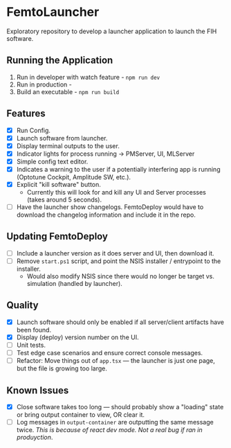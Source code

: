 # FemtoLauncher

Exploratory repository to develop a launcher application to launch the FIH software.

## Running the Application
1. Run in developer with watch feature - ```npm run dev```
2. Run in production -
3. Build an executable - ```npm run build```

## Features

- [x] Run Config.
- [x] Launch software from launcher.
- [x] Display terminal outputs to the user.
- [x] Indicator lights for process running -> PMServer, UI, MLServer
- [X] Simple config text editor.
- [x] Indicates a warning to the user if a potentially interfering app is running (Optotune Cockpit, Amplitude SW, etc.).
- [x] Explicit "kill software" button.
  - Currently this will look for and kill any UI and Server processes (takes around 5 seconds).
- [ ] Have the launcher show changelogs. FemtoDeploy would have to download the changelog information and include it in the repo.

## Updating FemtoDeploy

- [ ] Include a launcher version as it does server and UI, then download it.
- [ ] Remove `start.ps1` script, and point the NSIS installer / entrypoint to the installer.
  - Would also modify NSIS since there would no longer be target vs. simulation (handled by launcher).

## Quality

- [x] Launch software should only be enabled if all server/client artifacts have been found.
- [x] Display (deploy) version number on the UI.
- [ ] Unit tests.
- [ ] Test edge case scenarios and ensure correct console messages.
- [ ] Refactor: Move things out of `app.tsx` — the launcher is just one page, but the file is growing too large.

## Known Issues

- [x] Close software takes too long — should probably show a "loading" state or bring output container to view, OR clear it.
- [ ] Log messages in `output-container` are outputting the same message twice. *This is because of react dev mode. Not a real bug if ran in produyction*.
